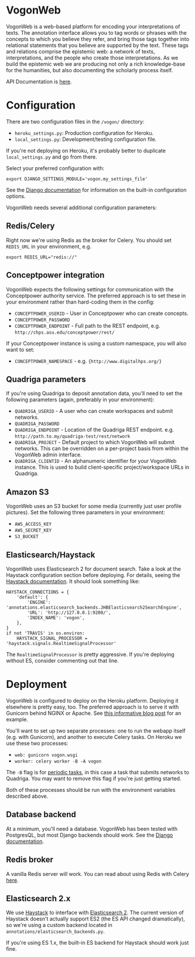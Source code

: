# VogonWeb

VogonWeb is a web-based platform for encoding your interpretations of texts.
The annotation interface allows you to tag words or phrases with the concepts to
which you believe they refer, and bring those tags together into relational
statements that you believe are supported by the text. These tags and relations
comprise the epistemic web: a network of texts, interpretations, and the people
who create those interpretations. As we build the epistemic web we are producing
not only a rich knowledge-base for the humanities, but also documenting the
scholarly process itself.

API Documentation is [here](http://diging.github.io/vogon-web/).

# Configuration

There are two configuration files in the ``/vogon/`` directory:

* ``heroku_settings.py``: Production configuration for Heroku.
* ``local_settings.py``: Development/testing configuration file.

If you're not deploying on Heroku, it's probably better to duplicate
``local_settings.py`` and go from there.

Select your preferred configuration with:

```shell
export DJANGO_SETTINGS_MODULE='vogon.my_settings_file'
```

See the [Django
documentation](https://docs.djangoproject.com/en/1.9/topics/settings/) for
information on the built-in configuration options.

VogonWeb needs several additional configuration parameters:

## Redis/Celery

Right now we're using Redis as the broker for Celery. You should set
``REDIS_URL`` in your environment, e.g.

```shell
export REDIS_URL="redis://"
```

## Conceptpower integration

VogonWeb expects the following settings for communication with the
Conceptpower authority service. The preferred approach is to set these in your
environment rather than hard-coding them in the config:

* ``CONCEPTPOWER_USERID`` - User in Conceptpower who can create concepts.
* ``CONCEPTPOWER_PASSWORD``
* ``CONCEPTPOWER_ENDPOINT`` - Full path to the REST endpoint, e.g.
  ``http://chps.asu.edu/conceptpower/rest/``

If your Conceptpower instance is using a custom namespace, you will also want to
set:

* ``CONCEPTPOWER_NAMESPACE`` - e.g. ``{http://www.digitalhps.org/}``

## Quadriga parameters

If you're using Quadriga to deposit annotation data, you'll need to set the
following parameters (again, preferably in your environment):

* ``QUADRIGA_USERID`` - A user who can create workspaces and submit networks.
* ``QUADRIGA_PASSWORD``
* ``QUADRIGA_ENDPOINT`` - Location of the Quadriga REST endpoint. e.g.  
  ``http://path.to.my/quadriga-test/rest/network``
* ``QUADRIGA_PROJECT`` - Default project to which VogonWeb will submit networks.
  This can be overridden on a per-project basis from within the VogonWeb admin
  interface.
* ``QUADRIGA_CLIENTID`` - An alphanumeric identifier for your VogonWeb instance.
  This is used to build client-specific project/workspace URLs in Quadriga.

## Amazon S3

VogonWeb uses an S3 bucket for some media (currently just user profile
pictures). Set the following three parameters in your environment:

* ``AWS_ACCESS_KEY``
* ``AWS_SECRET_KEY``
* ``S3_BUCKET``

## Elasticsearch/Haystack

VogonWeb uses Elasticsearch 2 for document search. Take a look at the Haystack
configuration section before deploying. For details, seeing the [Haystack
documentation](http://django-haystack.readthedocs.io/en/v2.4.1/settings.html).
It should look something like:

```
HAYSTACK_CONNECTIONS = {
    'default': {
        'ENGINE': 'annotations.elasticsearch_backends.JHBElasticsearch2SearchEngine',
        'URL': 'http://127.0.0.1:9200/',
        'INDEX_NAME': 'vogon',
    },
}
if not 'TRAVIS' in os.environ:
    HAYSTACK_SIGNAL_PROCESSOR = 'haystack.signals.RealtimeSignalProcessor'
```

The ``RealtimeSignalProcessor`` is pretty aggressive. If you're deploying
without ES, consider commenting out that line.

# Deployment

VogonWeb is configured to deploy on the Heroku platform. Deploying it elsewhere
is pretty easy, too. The preferred approach is to serve it with Gunicorn behind
NGINX or Apache. See [this informative blog
post](http://michal.karzynski.pl/blog/2013/06/09/django-nginx-gunicorn-virtualenv-supervisor/)
for an example.

You'll want to set up two separate processes: one to run the webapp itself (e.g.
with Gunicorn), and another to execute Celery tasks. On Heroku we use these two
processes:

* ``web: gunicorn vogon.wsgi``
* ``worker: celery worker -B -A vogon``

The ``-B`` flag is for [periodic
tasks](http://docs.celeryproject.org/en/latest/userguide/periodic-tasks.html),
in this case a task that submits networks to Quadriga. You may want to remove
this flag if you're just getting started.

Both of these processes should be run with the environment variables described
above.

## Database backend

At a minimum, you'll need a database. VogonWeb has been tested with PostgresQL,
but most Django backends should work. See the [Django
documentation](https://docs.djangoproject.com/en/1.9/ref/databases/).

## Redis broker

A vanilla Redis server will work. You can read about using Redis with Celery [here](http://docs.celeryproject.org/en/latest/getting-started/brokers/redis.html).

## Elasticsearch 2.x

We use [Haystack](http://haystacksearch.org/) to interface with [Elasticsearch
2](https://www.elastic.co/). The current version of Haystack doesn't actually
support ES2 (the ES API changed dramatically), so we're using a custom backend
located in ``annotations/elasticsearch_backends.py``.

If you're using ES 1.x, the built-in ES backend for Haystack should work just
fine.
